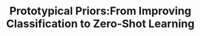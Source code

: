---
title: "Prototypical Priors:From Improving Classification to Zero-Shot Learning"
year: 2015
pdf_url: "http://www.robots.ox.ac.uk/~tvg/publications/2015/bmvc_383_cr.pdf"
category: "vision"
author_list: "Saumya Jetley, Bernardino Romera-Paredes, Sadeep Jayasumana, Philip H.S. Torr"
grant: "NULL"
pub_in: "British Machine Vision Conference (BMVC)"
---